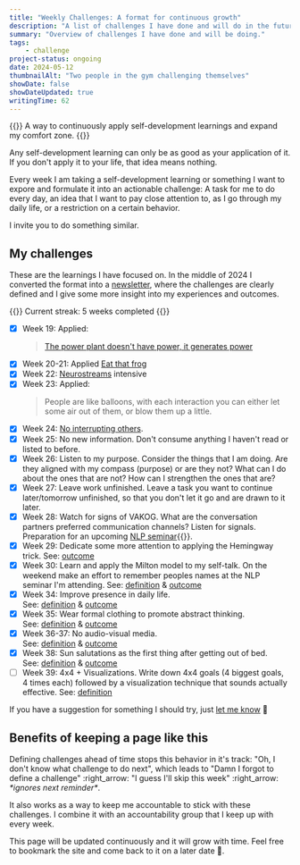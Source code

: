 ```yaml
---
title: "Weekly Challenges: A format for continuous growth"
description: "A list of challenges I have done and will do in the future. The motivation and effectiveness of weekly challenges is explained."
summary: "Overview of challenges I have done and will be doing."
tags:
    - challenge
project-status: ongoing
date: 2024-05-12
thumbnailAlt: "Two people in the gym challenging themselves"
showDate: false
showDateUpdated: true
writingTime: 62
---
```


{{<lead>}}
A way to continuously apply self-development learnings and expand my comfort zone.
{{</lead>}}

Any self-development learning can only be as good as your application of it.
If you don't apply it to your life, that idea means nothing.

Every week I am taking a self-development learning or something I want to
expore and formulate it into an actionable challenge:
A task for me to do every day,
an idea that I want to pay close attention to, as I go through my daily
life, or
a restriction on a certain behavior.

<!-- TODO: expand -->
I invite you to do something similar.

## My challenges

These are the learnings I have focused on.
In the middle of 2024 I converted the format into a
[newsletter](newsletter), where the challenges are clearly defined and I
give some more insight into my experiences and outcomes.

{{<badge>}}
Current streak: 5 weeks completed
{{</badge>}}

- [x] Week 19: Applied:
  >[The power plant doesn't have power, it generates power](essay/power-plant)
- [x] Week 20-21: Applied [Eat that frog](essay/eat-that-frog)
- [x] Week 22: [Neurostreams](review/neurostreams) intensive
- [x] Week 23: Applied:
    > People are like balloons, with each interaction you can either
    let some air out of them, or blow them up a little.
- [x] Week 24: [No interrupting others](essay/no-interrupting).
- [x] Week 25: No new information. Don't consume anything I haven't read or
    listed to before.
- [x] Week 26: Listen to my purpose. Consider the things that I am doing.
Are they aligned with my compass (purpose) or are they not? What can I do
about the ones that are not? How can I strengthen the ones that are?
- [x] Week 27: Leave work unfinished. Leave a task you want to continue
later/tomorrow unfinished, so that you don't let it go and are drawn to it
later.
- [x] Week 28: Watch for signs of VAKOG. What are the conversation partners
preferred communication channels? Listen for signals. Preparation for an
upcoming [NLP seminar](/de/review/nlp23){{<de>}}.
- [x] Week 29: Dedicate some more attention to applying the Hemingway trick. See: [outcome](newsletter/1#last-challenge)
- [x] Week 30: Learn and apply the Milton model to my self-talk.
On the weekend make an effort to remember peoples names at the NLP seminar I'm attending. See: [definition](newsletter/1#next-challenge) & [outcome](newsletter/2#review-of-last-challenge)
- [x] Week 34: Improve presence in daily life.
    <br><span class="pr-24 mr-[2px]"></span>See: [definition](newsletter/2#next-challenge) & [outcome](newsletter/3#review-of-last-challenge)
- [x] Week 35: Wear formal clothing to promote abstract thinking.
    <br><span class="pr-24 mr-[2px]"></span>See: [definition](newsletter/3#next-challenge) & [outcome](newsletter/4#review-of-the-last-challenge)
- [x] Week 36-37: No audio-visual media.
    <br><span class="pr-28 mr-[14px]"></span>See: [definition](newsletter/4#next-challenge) & [outcome](newsletter/5#review-of-the-last-challenge)
- [x] Week 38: Sun salutations as the first thing after getting out of bed.
    <br><span class="pr-24 mr-[2px]"></span>See: [definition](newsletter/5#next-challenge) & [outcome](newsletter/6#review-of-the-last-challenge)
- [ ] Week 39: 4x4 + Visualizations. Write down 4x4 goals (4 biggest
goals, 4 times each) followed by a visualization technique that sounds
actually effective. See: [definition](newsletter/6#next-challenge) <!-- & [outcome](newsletter/7#review-of-the-last-challenge) -->
<!-- - [ ] **Week <++>**: <++>. See: [definition](newsletter/7#next-challenge) & [outcome](newsletter/8#review-of-the-last-challenge) -->

<!-- - [ ] Week 36: Measure my awareness. Ask myself every 30m "How present are -->
<!-- you on a scale of 1-10?" -->
<!-- - [ ] Week 37: Pose a question to my unconscious in the evening, something -->
<!-- that I want solved for my brain to work on overnight. -->

If you have a suggestion for something I should try,
just [let me know](mailto:challenge-suggestion@jneidel.com) :slightly_smiling_face:

<!-- TODO: rework -->
<!-- ## What is this? -->
<!---->
<!-- My goal is to write an article about the experience of each challenge. -->
<!-- So for past challenges you will find those articles linked. -->
<!-- Each challenge also comes with a short description of what it's about/what my -->
<!-- intention for it was. -->

## Benefits of keeping a page like this

Defining challenges ahead of time stops this behavior in it's track:
"Oh, I don't know what challenge to do next", which leads to "Damn I forgot to
define a challenge" :right_arrow: "I guess I'll skip this week" :right_arrow:
_\*ignores next reminder\*_.

It also works as a way to keep me accountable to stick with these challenges.
I combine it with an accountability group that I keep up with every week.

This page will be updated continuously and it will grow with time.
Feel free to bookmark the site and come back to it on a later date
:slightly_smiling_face:.

